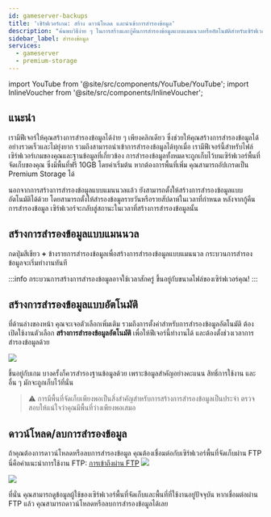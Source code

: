 ```yaml
---
id: gameserver-backups
title: 'เซิร์ฟเวอร์เกม: สร้าง ดาวน์โหลด และนำเข้าการสำรองข้อมูล'
description: "ค้นพบวิธีง่าย ๆ ในการสร้างและกู้คืนการสำรองข้อมูลแบบแมนนวลหรืออัตโนมัติสำหรับเซิร์ฟเวอร์เกมของคุณเพื่อปกป้องข้อมูล → เรียนรู้เพิ่มเติมตอนนี้"
sidebar_label: สำรองข้อมูล
services:
  - gameserver
  - premium-storage
---
```


import YouTube from '@site/src/components/YouTube/YouTube';
import InlineVoucher from '@site/src/components/InlineVoucher';

## แนะนำ
เรามีฟีเจอร์ให้คุณสร้างการสำรองข้อมูลได้ง่าย ๆ เพียงคลิกเดียว ซึ่งช่วยให้คุณสร้างการสำรองข้อมูลได้อย่างรวดเร็วและไม่ยุ่งยาก รวมถึงสามารถนำเข้าการสำรองข้อมูลได้ทุกเมื่อ เรามีฟีเจอร์นี้สำหรับไฟล์เซิร์ฟเวอร์เกมของคุณและฐานข้อมูลที่เกี่ยวข้อง การสำรองข้อมูลทั้งหมดจะถูกเก็บไว้บนเซิร์ฟเวอร์พื้นที่จัดเก็บของคุณ ซึ่งมีพื้นที่ฟรี 10GB โดยค่าเริ่มต้น หากต้องการพื้นที่เพิ่ม คุณสามารถอัปเกรดเป็น Premium Storage ได้

นอกจากการสร้างการสำรองข้อมูลแบบแมนนวลแล้ว ยังสามารถตั้งให้สร้างการสำรองข้อมูลแบบอัตโนมัติได้ด้วย โดยสามารถตั้งให้สำรองข้อมูลรายวันหรือรายสัปดาห์ในเวลาที่กำหนด หลังจากกู้คืนการสำรองข้อมูล เซิร์ฟเวอร์จะกลับสู่สถานะในเวลาที่สร้างการสำรองข้อมูลนั้น

<YouTube videoId="yUDAcfyDELc" imageSrc="https://screensaver01.zap-hosting.com/index.php/s/CTWHD2Lq4QqFWQw/preview" title="วิธีสร้างการสำรองข้อมูลสำหรับเซิร์ฟเวอร์ของคุณ!" description="รู้สึกเข้าใจมากขึ้นเมื่อเห็นของจริง? เราจัดให้! ดำดิ่งไปกับวิดีโอที่อธิบายทุกอย่างให้คุณ ไม่ว่าคุณจะรีบหรือชอบเรียนรู้แบบสนุก ๆ!"/>

<InlineVoucher />

## สร้างการสำรองข้อมูลแบบแมนนวล

กดปุ่มสีเขียว **+** ข้างรายการสำรองข้อมูลเพื่อสร้างการสำรองข้อมูลแบบแมนนวล กระบวนการสำรองข้อมูลจะเริ่มทำงานทันที  

:::info
กระบวนการสร้างการสำรองข้อมูลอาจใช้เวลาสักครู่ ขึ้นอยู่กับขนาดไฟล์ของเซิร์ฟเวอร์คุณ!
:::

## สร้างการสำรองข้อมูลแบบอัตโนมัติ

ที่ด้านล่างของหน้า คุณจะเจอตัวเลือกเพิ่มเติม รวมถึงการตั้งค่าสำหรับการสำรองข้อมูลอัตโนมัติ ต้องเปิดใช้งานตัวเลือก **สร้างการสำรองข้อมูลอัตโนมัติ** เพื่อให้ฟีเจอร์นี้ทำงานได้ และต้องตั้งช่วงเวลาการสำรองข้อมูลด้วย

![](https://screensaver01.zap-hosting.com/index.php/s/gB9n6JspdNW73bj/preview)

ขึ้นอยู่กับเกม บางครั้งก็ควรสำรองฐานข้อมูลด้วย เพราะข้อมูลสำคัญอย่างคะแนน สิทธิ์การใช้งาน และอื่น ๆ มักจะถูกเก็บไว้ที่นั่น

>⚠️ การมีพื้นที่จัดเก็บเพียงพอเป็นสิ่งสำคัญสำหรับการสร้างการสำรองข้อมูลเป็นประจำ ตรวจสอบให้แน่ใจว่าคุณมีพื้นที่ว่างเพียงพอเสมอ

## ดาวน์โหลด/ลบการสำรองข้อมูล

ถ้าคุณต้องการดาวน์โหลดหรือลบการสำรองข้อมูล คุณต้องเชื่อมต่อกับเซิร์ฟเวอร์พื้นที่จัดเก็บผ่าน FTP นี่คือคำแนะนำการใช้งาน FTP: [การเข้าถึงผ่าน FTP](gameserver-ftpaccess.md)
![](https://screensaver01.zap-hosting.com/index.php/s/tfJoBpaELEPKMij/preview)

![](https://screensaver01.zap-hosting.com/index.php/s/q3E8XTX8gRQoasY/preview)

ที่นั่น คุณสามารถดูข้อมูลผู้ใช้ของเซิร์ฟเวอร์พื้นที่จัดเก็บและพื้นที่ที่ใช้งานอยู่ปัจจุบัน หากเชื่อมต่อผ่าน FTP แล้ว คุณสามารถดาวน์โหลดหรือลบการสำรองข้อมูลได้เลย

<InlineVoucher />